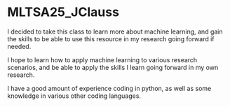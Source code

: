 # MLTSA25_JClauss

I decided to take this class to learn more about machine learning, and gain the skills to be able to use this resource in my research going forward if needed.

I hope to learn how to apply machine learning to various research scenarios, and be able to apply the skills I learn going forward in my own research.

I have a good amount of experience coding in python, as well as some knowledge in various other coding languages.
